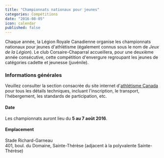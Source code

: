 ```yaml
---
title: "Championnats nationaux pour jeunes"
categories: Compétitions
date: "2016-08-05"
icon: calendar
published: false
---
```


Chaque année, la Légion Royale Canadienne organise les championnats nationaux pour jeunes d'athlétisme (également connus sous le nom de <i>Jeux de la Légion</i>). Le club Corsaire-Chaparral accueillera, pour une deuxième année consécutive, cette compétition d'envergure regroupant les jeunes de catégories cadette et jeunesse (juvénile).

### Informations générales

Veuillez consulter la section consacrée du site internet d'[athlétisme Canada](http://athletics.ca/fr/championnat/championnat-canadien-jeunesse-de-la-legion/) pour tous les détails techniques, incluant l'inscription, le transport, l'hébergement, les standards de participation, etc. 

#### Date

Les championnats auront lieu du <strong>5 au 7 août 2016</strong>.

#### Emplacement

Stade Richard-Garneau  
401, boul. du Domaine, Sainte-Thérèse (adjacent à la polyvalente Sainte-Thérèse)

